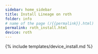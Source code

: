 ```yaml
---
sidebar: home_sidebar
title: Install Lineage on roth
folder: info
# name of the page (/{{permalink}}.html)
permalink: roth_install.html
device: roth
---
```

{% include templates/device_install.md %}
